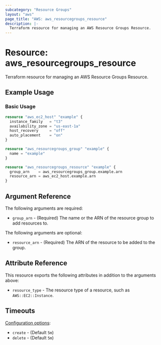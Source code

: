 ```yaml
---
subcategory: "Resource Groups"
layout: "aws"
page_title: "AWS: aws_resourcegroups_resource"
description: |-
  Terraform resource for managing an AWS Resource Groups Resource.
---
```


# Resource: aws_resourcegroups_resource

Terraform resource for managing an AWS Resource Groups Resource.

## Example Usage

### Basic Usage

```terraform
resource "aws_ec2_host" "example" {
  instance_family   = "t3"
  availability_zone = "us-east-1a"
  host_recovery     = "off"
  auto_placement    = "on"
}

resource "aws_resourcegroups_group" "example" {
  name = "example"
}

resource "aws_resourcegroups_resource" "example" {
  group_arn    = aws_resourcegroups_group.example.arn
  resource_arn = aws_ec2_host.example.arn
}

```

## Argument Reference

The following arguments are required:

* `group_arn` - (Required) The name or the ARN of the resource group to add resources to.

The following arguments are optional:

* `resource_arn` - (Required) The ARN of the resource to be added to the group.

## Attribute Reference

This resource exports the following attributes in addition to the arguments above:

* `resource_type` - The resource type of a resource, such as `AWS::EC2::Instance`.

## Timeouts

[Configuration options](https://developer.hashicorp.com/terraform/language/resources/syntax#operation-timeouts):

* `create` - (Default `5m`)
* `delete` - (Default `5m`)
